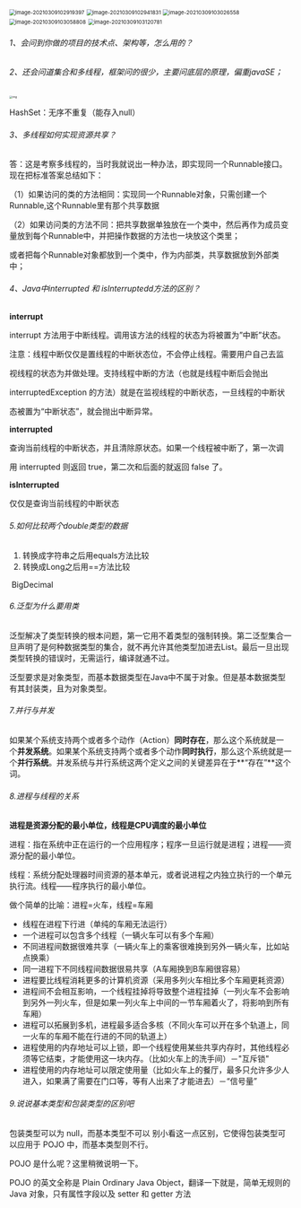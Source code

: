<img src="img/image-20210309102919397.png" alt="image-20210309102919397" style="zoom:67%;" />

<img src="img/image-20210309102941831.png" alt="image-20210309102941831" style="zoom:67%;" />

<img src="img/image-20210309103026558.png" alt="image-20210309103026558" style="zoom: 67%;" />

<img src="img/image-20210309103058808.png" alt="image-20210309103058808" style="zoom:67%;" />

<img src="img/image-20210309103120781.png" alt="image-20210309103120781" style="zoom:67%;" />

###### 1、会问到你做的项目的技术点、架构等，怎么用的？



###### 2、还会问道集合和多线程，框架问的很少，主要问底层的原理，偏重javaSE；

<img src="img/clipboard-1615212147475.png" alt="img" style="zoom: 33%;" />

HashSet：无序不重复（能存入null）



###### 3、多线程如何实现资源共享？

答：这是考察多线程的，当时我就说出一种办法，即实现同一个Runnable接口。现在把标准答案总结如下：

（1）如果访问的类的方法相同：实现同一个Runnable对象，只需创建一个Runnable,这个Runnable里有那个共享数据

（2）如果访问类的方法不同：把共享数据单独放在一个类中，然后再作为成员变量放到每个Runnable中，并把操作数据的方法也一块放这个类里；

或者把每个Runnable对象都放到一个类中，作为内部类，共享数据放到外部类中；



###### 4、Java中interrupted 和 isInterruptedd方法的区别？

**interrupt**

interrupt 方法用于中断线程。调用该方法的线程的状态为将被置为”中断”状态。

注意：线程中断仅仅是置线程的中断状态位，不会停止线程。需要用户自己去监

视线程的状态为并做处理。支持线程中断的方法（也就是线程中断后会抛出

interruptedException 的方法）就是在监视线程的中断状态，一旦线程的中断状

态被置为“中断状态”，就会抛出中断异常。

**interrupted**

查询当前线程的中断状态，并且清除原状态。如果一个线程被中断了，第一次调

用 interrupted 则返回 true，第二次和后面的就返回 false 了。

**isInterrupted**

仅仅是查询当前线程的中断状态



###### 5.如何比较两个double类型的数据

1. 转换成字符串之后用equals方法比较
2. 转换成Long之后用==方法比较

​    BigDecimal

###### 6.泛型为什么要用类

​        泛型解决了类型转换的根本问题，第一它用不着类型的强制转换。第二泛型集合一旦声明了是何种数据类型的集合，就不再允许其他类型加进去List。最后一旦出现类型转换的错误时，无需运行，编译就通不过。

​         泛型要求是对象类型，而基本数据类型在Java中不属于对象。但是基本数据类型有其封装类，且为对象类型。

###### 7.并行与并发

​        如果某个系统支持两个或者多个动作（Action）**同时存在**，那么这个系统就是一个**并发系统**。如果某个系统支持两个或者多个动作**同时执行**，那么这个系统就是一个**并行系统**。并发系统与并行系统这两个定义之间的关键差异在于**“存在”**这个词。

###### 8.进程与线程的关系

**进程是资源分配的最小单位，线程是CPU调度的最小单位**

进程：指在系统中正在运行的一个应用程序；程序一旦运行就是进程；进程——资源分配的最小单位。

线程：系统分配处理器时间资源的基本单元，或者说进程之内独立执行的一个单元执行流。线程——程序执行的最小单位。

做个简单的比喻：进程=火车，线程=车厢

- 线程在进程下行进（单纯的车厢无法运行）
- 一个进程可以包含多个线程（一辆火车可以有多个车厢）
- 不同进程间数据很难共享（一辆火车上的乘客很难换到另外一辆火车，比如站点换乘）
- 同一进程下不同线程间数据很易共享（A车厢换到B车厢很容易）
- 进程要比线程消耗更多的计算机资源（采用多列火车相比多个车厢更耗资源）
- 进程间不会相互影响，一个线程挂掉将导致整个进程挂掉（一列火车不会影响到另外一列火车，但是如果一列火车上中间的一节车厢着火了，将影响到所有车厢）
- 进程可以拓展到多机，进程最多适合多核（不同火车可以开在多个轨道上，同一火车的车厢不能在行进的不同的轨道上）
- 进程使用的内存地址可以上锁，即一个线程使用某些共享内存时，其他线程必须等它结束，才能使用这一块内存。（比如火车上的洗手间）－"互斥锁"
- 进程使用的内存地址可以限定使用量（比如火车上的餐厅，最多只允许多少人进入，如果满了需要在门口等，等有人出来了才能进去）－“信号量”



###### 9.说说基本类型和包装类型的区别吧

包装类型可以为 null，而基本类型不可以
别小看这一点区别，它使得包装类型可以应用于 POJO 中，而基本类型则不行。

POJO 是什么呢？这里稍微说明一下。

POJO 的英文全称是 Plain Ordinary Java Object，翻译一下就是，简单无规则的 Java 对象，只有属性字段以及 setter 和 getter 方法

